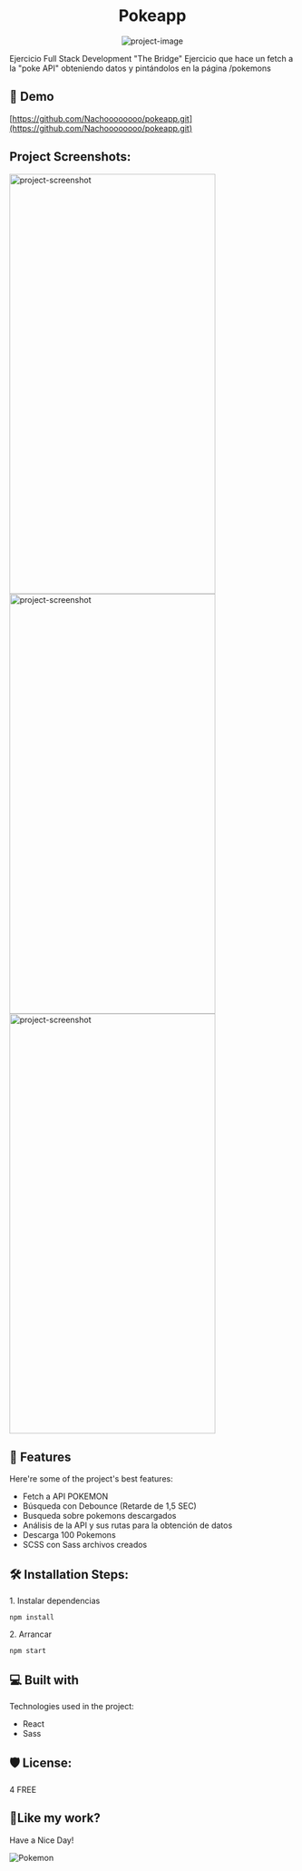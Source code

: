 <h1 align="center" id="title">Pokeapp</h1>

<p align="center"><img src="https://images-wixmp-ed30a86b8c4ca887773594c2.wixmp.com/i/87044f58-c765-43c5-bc51-8613e3ac7ab1/ddew4m7-c69a2c41-518f-48ca-ba35-8ab1895464e0.png" alt="project-image"></p>

<p id="description">Ejercicio Full Stack Development "The Bridge" Ejercicio que hace un fetch a la "poke API" obteniendo datos y pintándolos en la página /pokemons</p>

<h2>🚀 Demo</h2>

[https://github.com/Nachoooooooo/pokeapp.git](https://github.com/Nachoooooooo/pokeapp.git)

<h2>Project Screenshots:</h2>

<img src="https://i.pinimg.com/originals/3b/ac/a0/3baca088d5f205670967fc1dbe848674.jpg" alt="project-screenshot" width="363" height="740/">

<img src="https://i.pinimg.com/564x/33/c1/58/33c158a9a28b01f163defffcc9787944.jpg" alt="project-screenshot" width="363" height="740/">

<img src="https://i.pinimg.com/564x/ad/92/cd/ad92cdcbd802c8f74c02a1a60495ff7d.jpg" alt="project-screenshot" width="363" height="740/">

  
  
<h2>🧐 Features</h2>

Here're some of the project's best features:

*   Fetch a API POKEMON
*   Búsqueda con Debounce (Retarde de 1,5 SEC)
*   Busqueda sobre pokemons descargados
*   Análisis de la API y sus rutas para la obtención de datos
*   Descarga 100 Pokemons
*   SCSS con Sass archivos creados

<h2>🛠️ Installation Steps:</h2>

<p>1. Instalar dependencias</p>

```
npm install
```

<p>2. Arrancar</p>

```
npm start
```

  
  
<h2>💻 Built with</h2>

Technologies used in the project:

*   React
*   Sass

<h2>🛡️ License:</h2>

4 FREE

<h2>💖Like my work?</h2>

Have a Nice Day!<p><img src="https://images.wikidexcdn.net/mwuploads/wikidex/thumb/b/b0/latest/20210908113912/Logo_Evoluciones_Pok%C3%A9mon.png/270px-Logo_Evoluciones_Pok%C3%A9mon.png" alt="Pokemon"></p>